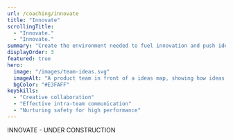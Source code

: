```yaml
---
url: /coaching/innovate
title: "Innovate"
scrollingTitle:
  - "Innovate."
  - "Innovate."
summary: "Create the environment needed to fuel innovation and push ideas further."
displayOrder: 3
featured: true
hero:
  image: "/images/team-ideas.svg"
  imageAlt: "A product team in front of a ideas map, showing how ideas have been iterated on into something better"
  bgColor: "#E3FAFF"
keySkills:
  - "Creative collaboration"
  - "Effective intra-team communication"
  - "Nurturing safety for high performance"
---
```


INNOVATE - UNDER CONSTRUCTION
